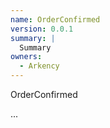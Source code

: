 ```yaml
---
name: OrderConfirmed
version: 0.0.1
summary: |
  Summary
owners:
  - Arkency
---
```


OrderConfirmed

...
